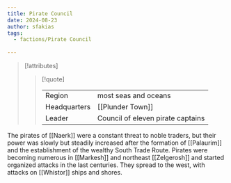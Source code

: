 ```yaml
---
title: Pirate Council
date: 2024-08-23
author: sfakias
tags:
  - factions/Pirate Council
  
---
```

> [!attributes]
> 
> > [!quote]
> >
> > | | |
> > | --- | --- |
> > | Region | most seas and oceans |
> > | Headquarters | [[Plunder Town]] |
> > | Leader | Council of eleven pirate captains |

The pirates of [[Naerk]] were a constant threat to noble traders, but their power was slowly but steadily increased after the formation of [[Palaurim]] and the establishment of the wealthy South Trade Route. Pirates were becoming numerous in [[Markesh]] and northeast [[Zelgerosh]] and started organized attacks in the last centuries. They spread to the west, with attacks on [[Whistor]] ships and shores.